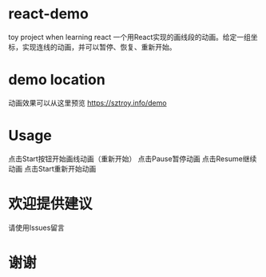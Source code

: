 # react-demo
toy project when learning react
一个用React实现的画线段的动画。给定一组坐标，实现连线的动画，并可以暂停、恢复、重新开始。

# demo location
动画效果可以从这里预览
https://sztroy.info/demo

# Usage
点击Start按钮开始画线动画（重新开始）
点击Pause暂停动画
点击Resume继续动画
点击Start重新开始动画

# 欢迎提供建议
请使用Issues留言

# 谢谢
